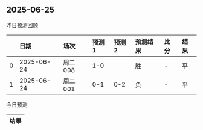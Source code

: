 

 ## 2025-06-25

昨日预测回顾

|    | 日期         | 场次    | 预测1   | 预测2   | 预测结果   | 比分   | 结果   |
|---:|:-----------|:------|:------|:------|:-------|:-----|:-----|
|  0 | 2025-06-24 | 周二008 | 1-0   |       | 胜      | -    | 平    |
|  1 | 2025-06-24 | 周二001 | 0-1   | 0-2   | 负      | -    | 平    |

今日预测

| 结果   |
|------|